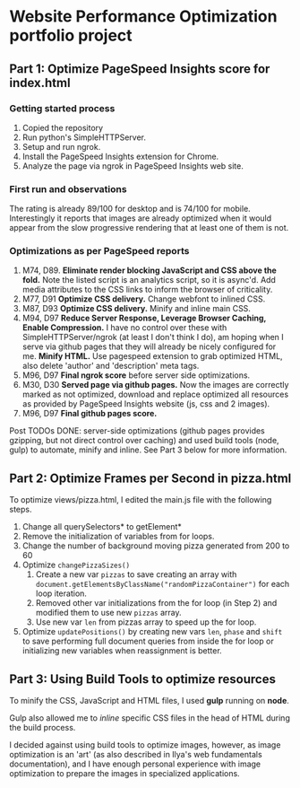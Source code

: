 <h1>Website Performance Optimization portfolio project</h1>

<h2>Part 1: Optimize PageSpeed Insights score for index.html</h2>

<h3>Getting started process</h3>

<ol>
  <li>Copied the repository
  <li>Run python's SimpleHTTPServer.
  <li>Setup and run ngrok.<br>
  <li>Install the PageSpeed Insights extension for Chrome.
  <li>Analyze the page via ngrok in PageSpeed Insights web site.
</ol>

<h3>First run and observations</h3>
<p>The rating is already 89/100 for desktop and is 74/100 for mobile. Interestingly it reports that images are already optimized when it would appear from the slow progressive rendering that at least one of them is not.</p>

<h3>Optimizations as per PageSpeed reports</h3>
<ol>
  <li>M74, D89. <strong>Eliminate render blocking JavaScript and CSS above the fold.</strong> Note the listed script is an analytics script, so it is async'd. Add media attributes to the CSS links to inform the browser of criticality.
  <li>M77, D91 <strong>Optimize CSS delivery.</strong> Change webfont to inlined CSS.
  <li>M87, D93 <strong>Optimize CSS delivery.</strong> Minify and inline main CSS.
  <li>M94, D97 <strong>Reduce Server Response, Leverage Browser Caching, Enable Compression.</strong> I have no control over these with SimpleHTTPServer/ngrok (at least I don't think I do), am hoping when I serve via github pages that they will already be nicely configured for me. <strong>Minify HTML.</strong> Use pagespeed extension to grab optimized HTML, also delete 'author' and 'description' meta tags.
  <li>M96, D97 <strong>Final ngrok score</strong> before server side optimizations.
  <li>M30, D30 <strong>Served page via github pages.</strong> Now the images are correctly marked as not optimized, download and replace optimized all resources as provided by PageSpeed Insights website (js, css and 2 images).
  <li>M96, D97 <strong>Final github pages score.</strong>
</ol>

<p>Post TODOs DONE: server-side optimizations (github pages provides gzipping, but not direct control over caching) and used build tools (node, gulp) to automate, minify and inline. See Part 3 below for more information.</p>


<h2>Part 2: Optimize Frames per Second in pizza.html</h2>

<p>To optimize views/pizza.html, I edited the main.js file with the following steps.</p>

<ol>
  <li>Change all querySelectors* to getElement*
  <li>Remove the initialization of variables from for loops.
  <li>Change the number of background moving pizza generated from 200 to 60
  <li>Optimize <code>changePizzaSizes()</code>
  <ol>
    <li>Create a new var <code>pizzas</code> to save creating an array with <code>document.getElementsByClassName("randomPizzaContainer")</code> for each loop iteration.
    <li>Removed other var initializations from the for loop (in Step 2) and modified them to use new <code>pizzas</code> array.
    <li>Use new var <code>len</code> from pizzas array to speed up the for loop.
  </ol>
  <li>Optimize <code>updatePositions()</code> by creating new vars <code>len</code>, <code>phase</code> and <code>shift</code> to save performing full document queries from inside the for loop or initializing new variables when reassignment is better.
</ol>

<h2>Part 3: Using Build Tools to optimize resources</h2>

<p>To minify the CSS, JavaScript and HTML files, I used <strong>gulp</strong> running on <strong>node</strong>.</p>

<p>Gulp also allowed me to <em>inline</em> specific CSS files in the head of HTML during the build process.</p>

<p>I decided against using build tools to optimize images, however, as image optimization is an 'art' (as also described in Ilya's web fundamentals documentation), and I have enough personal experience with image optimization to prepare the images in specialized applications.</p>
